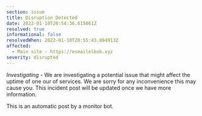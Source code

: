 ```yaml
---
section: issue
title: Disruption Detected
date: 2022-01-10T20:54:36.615061Z
resolved: true
informational: false
resolvedWhen: 2022-01-10T20:55:43.884913Z
affected:
  - Main site - https://esmailelbob.xyz
severity: disrupted
---
```

*Investigating* - We are investigating a potential issue that might affect the uptime of one our of services. We are sorry for any inconvenience this may cause you. This incident post will be updated once we have more information.

This is an automatic post by a monitor bot.
        